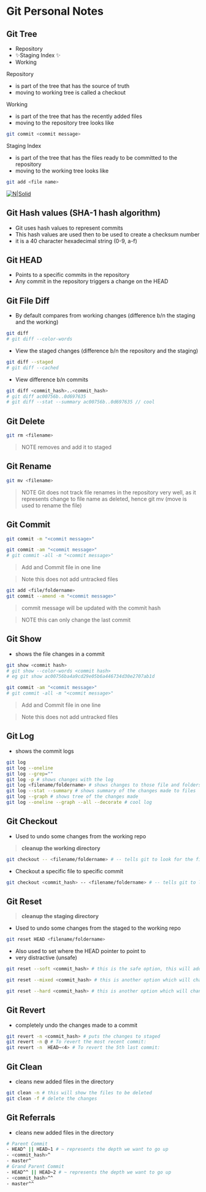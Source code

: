 # Git Personal Notes

## Git Tree

- Repository
- ✨Staging Index ✨
- Working


Repository 
- is part of the tree that has the source of truth
- moving to working tree is called a checkout

Working
- is part of the tree that has the recently added files 
- moving to the repository tree looks like
```sh
git commit <commit message>
```

Staging Index
- is part of the tree that has the files ready to be committed to the repository 
- moving to the working tree looks like
```sh
git add <file name>
```
 
[![N|Solid](https://www.designveloper.com/wp-content/uploads/2020/01/Screen-Shot-2020-01-15-at-16.53.18-1024x673.png)](https://www.designveloper.com/blog/git-concepts-architecture/)


## Git Hash values (SHA-1 hash algorithm)
- Git uses hash values to represent commits
- This hash values are used then to be used to create a checksum number 
- it is a 40 character hexadecimal string (0-9, a-f)

## Git HEAD
- Points to a specific commits in the repository
- Any commit in the repository triggers a change on the HEAD


## Git File Diff
- By default compares from working changes (difference b/n the staging and the working)
```sh
git diff
# git diff --color-words 
```
- View the staged changes  (difference b/n the repository and the staging)
```sh
git diff --staged 
# git diff --cached
```
- View difference b/n commits
```sh
git diff <commit_hash>..<commit_hash>
# git diff ac00756b..0d697635
# git diff --stat --summary ac00756b..0d697635 // cool
```

## Git Delete
```sh
git rm <filename>
```
> NOTE removes and add it to staged

## Git Rename
```sh
git mv <filename>
```
> NOTE Git does not track file renames in the repository very well, as it represents change to file name as deleted, hence git mv (move is used to rename the file)

## Git Commit
```sh
git commit -m "<commit message>"
```

```sh
git commit -am "<commit message>" 
# git commit -all -m "<commit message>"
```
> Add and Commit file in one line

> Note this does not add untracked files

```sh
git add <file/foldername>
git commit --amend -m "<commit message>" 
```
> commit message will be updated with the commit hash

> NOTE this can only change the last commit

## Git Show
- shows the file changes in a commit 
```sh
git show <commit hash>
# git show --color-words <commit hash>
# eg git show ac00756ba4a9cd29e05b6a446734d30e2707ab1d
```

```sh
git commit -am "<commit message>" 
# git commit -all -m "<commit message>"
```
> Add and Commit file in one line

> Note this does not add untracked files

## Git Log
- shows the commit logs
```sh
git log 
git log --oneline
git log --grep=""
git log -p # shows changes with the log
git log <filename/foldername> # shows changes to those file and folders
git log --stat --summary # shows summary of the changes made to files
git log --graph # shows tree of the changes made
git log --oneline --graph --all --decorate # cool log
```

## Git Checkout
- Used to undo some changes from the working repo 
> __cleanup the working directory__
```sh
git checkout -- <filename/foldername> # -- tells git to look for the file/folder in the current folder instead of looking for a branch
```

- Checkout a specific file to specific commit
```sh
git checkout <commit_hash> -- <filename/foldername> # -- tells git to look for the file/folder in the current folder instead of looking for a branch
```

## Git Reset
> __cleanup the staging directory__
- Used to undo some changes from the staged to the working repo
```sh
git reset HEAD <filename/foldername>
```

- Also used to set where the HEAD pointer to point to
- very distractive (unsafe)
```sh
git reset --soft <commit_hash> # this is the safe option, this will add all the changes of the commits being ignored to the staging index or working directory

git reset --mixed <commit_hash> # this is another option which will change the staging index to match the working directory

git reset --hard <commit_hash> # this is another option which will change the staging index and the working directory 
```
## Git Revert
- completely undo the changes made to a commit 
```sh
git revert -n <commit_hash> # puts the changes to staged
git revert -n @ # To revert the most recent commit:
git revert -n  HEAD~<4> # To revert the 5th last commit:
```

## Git Clean
- cleans new added files in the directory  
```sh
git clean -n # this will show the files to be deleted  
git clean -f # delete the changes   
```

## Git Referrals
- cleans new added files in the directory  
```sh e5418dd..a783a45
# Parent Commit
- HEAD^ || HEAD~1 # ~ represents the depth we want to go up
- <commit_hash>^ 
- master^ 
# Grand Parent Commit
- HEAD^^ || HEAD~2 # ~ represents the depth we want to go up
- <commit_hash>^^ 
- master^^ 
```


